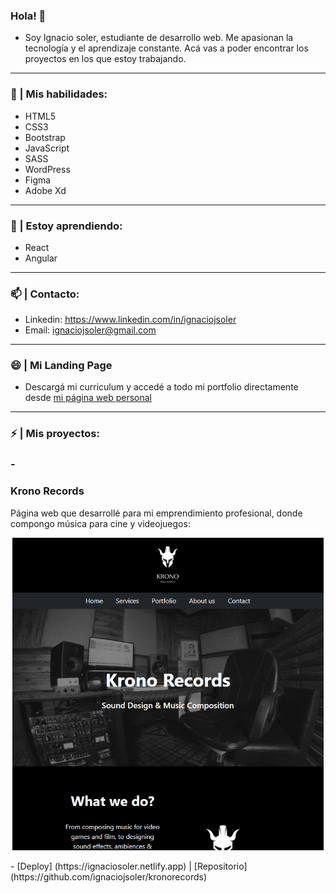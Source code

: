 ### Hola! 👋
- Soy Ignacio soler, estudiante de desarrollo web. Me apasionan la tecnología y el aprendizaje constante. Acá vas a poder encontrar los proyectos en los que estoy trabajando.

<hr>

### 🧠 | Mis habilidades:
- HTML5
- CSS3
- Bootstrap
- JavaScript
- SASS
- WordPress
- Figma
- Adobe Xd

<hr>

### 🌱 | Estoy aprendiendo:
- React
- Angular

<hr>

### 📫 | Contacto:
- Linkedin: https://www.linkedin.com/in/ignaciojsoler
- Email: ignaciojsoler@gmail.com

<hr>

### 😄 | Mi Landing Page
- Descargá mi curriculum y accedé a todo mi portfolio directamente desde [mi página web personal](https://ignaciosoler.netlify.app/)

<hr>

### ⚡ | Mis proyectos:

###  - <h3>Krono Records</h3>
<p>Página web que desarrollé para mi emprendimiento profesional, donde compongo música para cine y videojuegos: </p>
<p align="center">
  <img src="img/krono.png" height=500px>
</p>
- [Deploy] (https://ignaciosoler.netlify.app) | [Repositorio](https://github.com/ignaciojsoler/kronorecords)



<!--
**ignaciojsoler/ignaciojsoler** is a ✨ _special_ ✨ repository because its `README.md` (this file) appears on your GitHub profile.

Here are some ideas to get you started:

- 🔭 I’m currently working on ... aprender
- 🌱 I’m currently learning ...
- 👯 I’m looking to collaborate on ...
- 🤔 I’m looking for help with ...
- 💬 Ask me about ...
- 📫 How to reach me: ...
- 😄 Pronouns: ...
- ⚡ Fun fact: ...
-->
